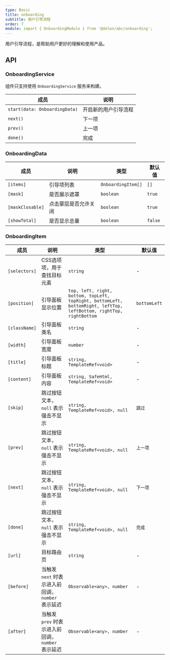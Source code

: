 ```yaml
---
type: Basic
title: onboarding
subtitle: 用户引导流程
order: 7
module: import { OnboardingModule } from '@delon/abc/onboarding';
---
```


用户引导流程，是帮助用户更好的理解和使用产品。

## API

### OnboardingService

组件只支持使用 `OnboardingService` 服务来构建。

| 成员 | 说明 |
|----|----|
| `start(data: OnboardingData)` | 开启新的用户引导流程 |
| `next()` | 下一项 |
| `prev()` | 上一项 |
| `done()` | 完成 |

### OnboardingData

| 成员 | 说明 | 类型 | 默认值 |
|----|----|----|-----|
| `[items]` | 引导项列表 | `OnboardingItem[]` | `[]` |
| `[mask]` | 是否展示遮罩 | `boolean` | `true` |
| `[maskClosable]` | 点击蒙层是否允许关闭 | `boolean` | `true` |
| `[showTotal]` | 是否显示总量 | `boolean` | `false` |

### OnboardingItem

| 成员 | 说明 | 类型 | 默认值 | 
|----|----|----|-----|
| `[selectors]` | CSS选项项，用于查找目标元素 | `string` | - |
| `[position]` | 引导面板显示位置 | `top, left, right, bottom, topLeft, topRight, bottomLeft, bottomRight, leftTop, leftBottom, rightTop, rightBottom` | `bottomLeft` |
| `[className]` | 引导面板类名 | `string` | - |
| `[width]` | 引导面板宽度 | `number` | - |
| `[title]` | 引导面板标题 | `string, TemplateRef<void>` | - |
| `[content]` | 引导面板内容 | `string, SafeHtml, TemplateRef<void>` | - |
| `[skip]` | 跳过按钮文本，`null` 表示强击不显示 | `string, TemplateRef<void>, null` | `跳过` |
| `[prev]` | 跳过按钮文本，`null` 表示强击不显示 | `string, TemplateRef<void>, null` | `上一项` |
| `[next]` | 跳过按钮文本，`null` 表示强击不显示 | `string, TemplateRef<void>, null` | `下一项` |
| `[done]` | 跳过按钮文本，`null` 表示强击不显示 | `string, TemplateRef<void>, null` | `完成` |
| `[url]` | 目标路由页 | `string` | - |
| `[before]` | 当触发 `next` 时表示进入前回调，`number` 表示延迟 | `Observable<any>, number` | - |
| `[after]` | 当触发 `prev` 时表示进入前回调，`number` 表示延迟 | `Observable<any>, number` | - |
